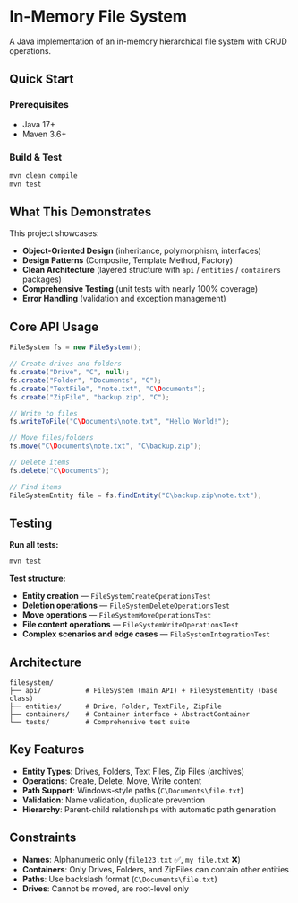 # In-Memory File System

A Java implementation of an in-memory hierarchical file system with CRUD operations.

## Quick Start

### Prerequisites

- Java 17+
- Maven 3.6+

### Build & Test

```bash
mvn clean compile
mvn test
```

## What This Demonstrates

This project showcases:

- **Object-Oriented Design** (inheritance, polymorphism, interfaces)
- **Design Patterns** (Composite, Template Method, Factory)
- **Clean Architecture** (layered structure with `api` / `entities` / `containers` packages)
- **Comprehensive Testing** (unit tests with nearly 100% coverage)
- **Error Handling** (validation and exception management)

## Core API Usage

```java
FileSystem fs = new FileSystem();

// Create drives and folders
fs.create("Drive", "C", null);
fs.create("Folder", "Documents", "C");
fs.create("TextFile", "note.txt", "C\Documents");
fs.create("ZipFile", "backup.zip", "C");

// Write to files
fs.writeToFile("C\Documents\note.txt", "Hello World!");

// Move files/folders
fs.move("C\Documents\note.txt", "C\backup.zip");

// Delete items
fs.delete("C\Documents");

// Find items
FileSystemEntity file = fs.findEntity("C\backup.zip\note.txt");
```

## Testing

**Run all tests:**

```bash
mvn test
```

**Test structure:**

- **Entity creation** — ```FileSystemCreateOperationsTest```
- **Deletion operations** — ```FileSystemDeleteOperationsTest```
- **Move operations** — `FileSystemMoveOperationsTest`
- **File content operations** — `FileSystemWriteOperationsTest`
- **Complex scenarios and edge cases** — `FileSystemIntegrationTest`

## Architecture

```
filesystem/
├── api/           # FileSystem (main API) + FileSystemEntity (base class)
├── entities/      # Drive, Folder, TextFile, ZipFile  
├── containers/    # Container interface + AbstractContainer
└── tests/         # Comprehensive test suite
```

## Key Features

- **Entity Types**: Drives, Folders, Text Files, Zip Files (archives)
- **Operations**: Create, Delete, Move, Write content
- **Path Support**: Windows-style paths (`C\Documents\file.txt`)
- **Validation**: Name validation, duplicate prevention
- **Hierarchy**: Parent-child relationships with automatic path generation

## Constraints

- **Names**: Alphanumeric only (`file123.txt` ✅, `my file.txt` ❌)
- **Containers**: Only Drives, Folders, and ZipFiles can contain other entities
- **Paths**: Use backslash format (`C\Documents\file.txt`)
- **Drives**: Cannot be moved, are root-level only
